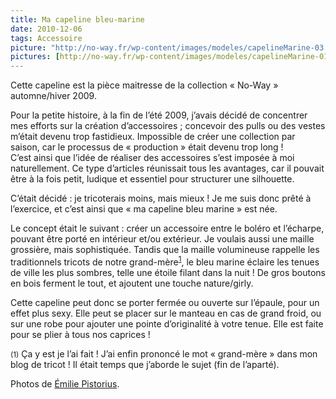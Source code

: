 ```yaml
---
title: Ma capeline bleu-marine
date: 2010-12-06
tags: Accessoire
picture: "http://no-way.fr/wp-content/images/modeles/capelineMarine-03.jpg"
pictures: [http://no-way.fr/wp-content/images/modeles/capelineMarine-01.jpg", "http://no-way.fr/wp-content/images/modeles/capelineMarine-02.jpg", "http://no-way.fr/wp-content/images/modeles/capelineMarine-03.jpg"]
---
```


<p>Cette capeline est la pièce maitresse de la collection « No-Way » automne/hiver 2009.</p>
<p>Pour la petite histoire, à la fin de l’été 2009, j’avais décidé de concentrer mes efforts sur la création d’accessoires ; concevoir des pulls ou des vestes m’était devenu trop fastidieux. Impossible de créer une collection par saison, car le processus de « production » était devenu trop long !<br>
C’est ainsi que l’idée de réaliser des accessoires s’est imposée à moi naturellement. Ce type d’articles réunissait tous les avantages, car il pouvait être à la fois petit, ludique et essentiel pour structurer une silhouette. </p>
<p>C’était décidé : je tricoterais moins, mais mieux ! Je me suis donc prêté à l’exercice, et c’est ainsi que « ma capeline bleu marine » est née.</p>
<p>Le concept était le suivant : créer un accessoire entre le boléro et l’écharpe, pouvant être porté en intérieur et/ou extérieur. Je voulais aussi une maille grossière, mais sophistiquée. Tandis que la maille volumineuse rappelle les traditionnels tricots de notre grand-mère<sup><a href="#0.1_annotation-grandMere">1</a></sup>, le bleu marine éclaire les tenues de ville les plus sombres, telle une étoile filant dans la nuit ! De gros boutons en bois ferment le tout, et ajoutent une touche nature/girly.</p>
<p>Cette capeline peut donc se porter fermée ou ouverte sur l’épaule, pour un effet plus sexy. Elle peut se placer sur le manteau en cas de grand froid, ou sur une robe pour ajouter une pointe d’originalité à votre tenue. Elle est faite pour se plier à tous nos caprices !</p>

<p><small>(1)</small>  Ça y est je l’ai fait ! J’ai enfin prononcé le mot « grand-mère » dans mon blog de tricot ! Il était temps que j’aborde le sujet (fin de l’aparté).</p>

Photos de <a href="http://www.flickr.com/photos/emilie-pistorius/" target="_blank">Émilie Pistorius</a>.
